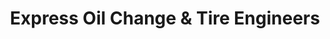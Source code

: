 ---
title: "Express Oil Change & Tire Engineers"
url: /oxford/express-oil-change-und-tire-engineers/
shop: Reifen
---